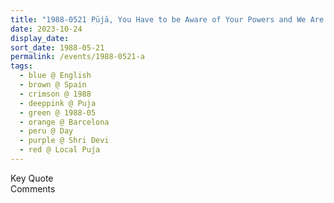 ```yaml
---
title: "1988-0521 Pūjā, You Have to be Aware of Your Powers and We Are Instruments of the Divine, Barcelona, Spain"
date: 2023-10-24
display_date: 
sort_date: 1988-05-21
permalink: /events/1988-0521-a
tags:
  - blue @ English
  - brown @ Spain
  - crimson @ 1988
  - deeppink @ Puja
  - green @ 1988-05
  - orange @ Barcelona
  - peru @ Day
  - purple @ Shri Devi
  - red @ Local Puja
---
```


<wave-list>
  <list-title color="green" width="75">Key Quote</list-title>
  <list-item color="BlanchedAlmond"  width="200"></list-item>
  <list-item color="Lavender"></list-item>
  <list-item color="BlanchedAlmond"></list-item>
</wave-list>

<br>

<wave-list>
  <list-title color="green" width="75">Comments</list-title>
  <list-item color="BlanchedAlmond"  width="200"></list-item>
  <list-item color="Lavender"></list-item>
  <list-item color="BlanchedAlmond"></list-item>
</wave-list>